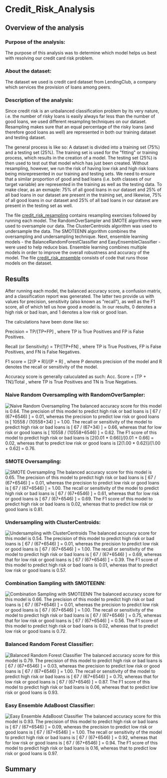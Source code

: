 # Credit_Risk_Analysis

## Overview of the analysis
### Purpose of the analysis:
The purpose of this analysis was to determine which model helps us best with resolving our credit card risk problem. 
### About the dataset:
The dataset we used is credit card dataset from LendingClub, a company which services the provision of loans among peers.
### Description of the analysis:
Since credit risk is an unbalanced classification problem by its very nature, i.e. the number of risky loans is easily always far less than the number of good loans, we used different resampling techniques on our dataset. Resampling makes sure that an equal percentage of the risky loans (and therefore good loans as well) are represented in both our training dataset and testing dataset. 

The general process is like so:
A dataset is divided into a training set (75%) and a testing set (25%). The training set is used for the "fitting" or training process, which results in the creation of a model. The testing set (25%) is then used to test out that model which has just been created. Without resampling, however, we run the risk of having low risk and high risk loans being misrepresented in our training and testing sets. We need to ensure that a similar proportion of good and bad loans (i.e. both classes of our target variable) are represented in the training as well as the testing data.
To make clear, as an exmaple: 75% of all good loans in our dataset and 25% of all bad loans in our dataset are present in the training set, and likewise, 75% of all good loans in our dataset and 25% of all bad loans in our dataset are present in the testing set as well.

The file [credit_risk_resampling](https://github.com/SohaT7/Credit_Risk_Analysis/blob/main/credit_risk_resampling.ipynb) contains resampling exercises followed by running each model. The RandomOverSampler and SMOTE algorithms were used to oversample our data. The ClusterCentroids algorithm was used to undersample the data. The SMOTEENN algorithm combines the oversampling and undersampling technique. 
Next, ensemble learning models - the BalanceRandomForestClassifier and EasyEnsembleClassifier - were used to help reduce bias. Ensemble learning combines multiple models in order to improve the overall robustness and accuracy of the model. The file [credit_risk_ensemble](https://github.com/SohaT7/Credit_Risk_Analysis/blob/main/credit_risk_ensemble.ipynb) consists of code that runs those models on the dataset. 

## Results
After running each model, the balanced accuracy score, a confusion matrix, and a classification report was generated. The latter two provide us with values for precision, sensitivity (also known as "recall"), as well as the F1 score, all of which tell us how good a model is. In our results, 0 denotes a high risk or bad loan, and 1 denotes a low risk or good loan.

The calculations have been done like so:

Precision = TP/[TP+FP] , where TP is True Positives and FP is False Positives.

Recall (or Sensitivity) = TP/[TP+FN] , where TP is True Positives, FP is False Positives, and FN is False Negatives.

F1 score = [2(P * R)]/[P + R] , where P denotes precision of the model and R denotes the recall or sensitivity of the model. 

Accuracy score is generally caluculated as such:
Acc. Score = [TP + TN]/Total , where TP is True Positives and TN is True Negatives.

### Naive Random Oversampling with RandomOverSampler:
![Naive Random Oversampling](https://github.com/SohaT7/Credit_Risk_Analysis/blob/main/Image_Naive_Random_Oversampling.png)
The balanced accuracy score for this model is 0.64.
The precision of this model to predict high risk or bad loans is [ 67 / (67+6546) ] = 0.01, whereas the precision to predict low risk or good loans is [ 10558 / (10558+34) ] = 1.00.
The recall or sensitivity of the model to predict high risk or bad loans is [ 67 / (67+34) ] = 0.66, whereas that for low risk or good loans is [ 10558 / (10558+6546) ] = 0.62.
The F1 score of this model to predict high risk or bad loans is [2(0.01 * 0.66)]/[0.01 + 0.66] = 0.02, whereas that to predict low risk or good loans is [2(1.00 * 0.62)]/[1.00 + 0.62] = 0.76.

### SMOTE Oversampling:
![SMOTE Oversampling](https://github.com/SohaT7/Credit_Risk_Analysis/blob/main/Image_SMOTE_Oversampling.png)
The balanced accuracy score for this model is 0.65.
The precision of this model to predict high risk or bad loans is [ 67 / (67+6546) ] = 0.01, whereas the precision to predict low risk or good loans is [ 67 / (67+6546) ] = 1.00.
The recall or sensitivity of the model to predict high risk or bad loans is [ 67 / (67+6546) ] = 0.61, whereas that for low risk or good loans is [ 67 / (67+6546) ] = 0.69.
The F1 score of this model to predict high risk or bad loans is 0.02, whereas that to predict low risk or good loans is 0.81.

### Undersampling with ClusterCentroids:
![Undersampling with ClusterCentroids](https://github.com/SohaT7/Credit_Risk_Analysis/blob/main/Image_ClusterCentroids.png)
The balanced accuracy score for this model is 0.54.
The precision of this model to predict high risk or bad loans is [ 67 / (67+6546) ] = 0.01, whereas the precision to predict low risk or good loans is [ 67 / (67+6546) ] = 1.00.
The recall or sensitivity of the model to predict high risk or bad loans is [ 67 / (67+6546) ] = 0.69, whereas that for low risk or good loans is [ 67 / (67+6546) ] = 0.39.
The F1 score of this model to predict high risk or bad loans is 0.01, whereas that to predict low risk or good loans is 0.57.

### Combination Sampling with SMOTEENN:
![Combination Sampling with SMOTEENN](https://github.com/SohaT7/Credit_Risk_Analysis/blob/main/Image_SMOTEENN_Combo.png)
The balanced accuracy score for this model is 0.66.
The precision of this model to predict high risk or bad loans is [ 67 / (67+6546) ] = 0.01, whereas the precision to predict low risk or good loans is [ 67 / (67+6546) ] = 1.00.
The recall or sensitivity of the model to predict high risk or bad loans is [ 67 / (67+6546) ] = 0.75, whereas that for low risk or good loans is [ 67 / (67+6546) ] = 0.56.
The F1 score of this model to predict high risk or bad loans is 0.02, whereas that to predict low risk or good loans is 0.72.

### Balanced Random Forest Classifier:
![Balanced Random Forest Classifier](https://github.com/SohaT7/Credit_Risk_Analysis/blob/main/Image_Balanced_Random_Forest_Classifier.png)
The balanced accuracy score for this model is 0.79.
The precision of this model to predict high risk or bad loans is [ 67 / (67+6546) ] = 0.03, whereas the precision to predict low risk or good loans is [ 67 / (67+6546) ] = 1.00.
The recall or sensitivity of the model to predict high risk or bad loans is [ 67 / (67+6546) ] = 0.70, whereas that for low risk or good loans is [ 67 / (67+6546) ] = 0.87.
The F1 score of this model to predict high risk or bad loans is 0.06, whereas that to predict low risk or good loans is 0.93.

### Easy Ensemble AdaBoost Classifier:
![Easy Ensemble AdaBoost Classifier](https://github.com/SohaT7/Credit_Risk_Analysis/blob/main/Image_Easy_Ensemble_AdaBoost_Classifier.png)
The balanced accuracy score for this model is 0.93.
The precision of this model to predict high risk or bad loans is [ 67 / (67+6546) ] = 0.09, whereas the precision to predict low risk or good loans is [ 67 / (67+6546) ] = 1.00.
The recall or sensitivity of the model to predict high risk or bad loans is [ 67 / (67+6546) ] = 0.92, whereas that for low risk or good loans is [ 67 / (67+6546) ] = 0.94.
The F1 score of this model to predict high risk or bad loans is 0.16, whereas that to predict low risk or good loans is 0.97.

## Summary
